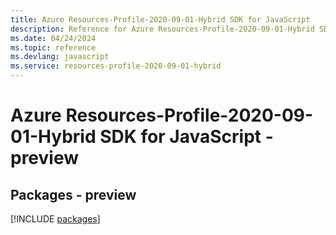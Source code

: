 ```yaml
---
title: Azure Resources-Profile-2020-09-01-Hybrid SDK for JavaScript
description: Reference for Azure Resources-Profile-2020-09-01-Hybrid SDK for JavaScript
ms.date: 04/24/2024
ms.topic: reference
ms.devlang: javascript
ms.service: resources-profile-2020-09-01-hybrid
---
```

# Azure Resources-Profile-2020-09-01-Hybrid SDK for JavaScript - preview
## Packages - preview
[!INCLUDE [packages](resources-profile-2020-09-01-hybrid-index.md)]